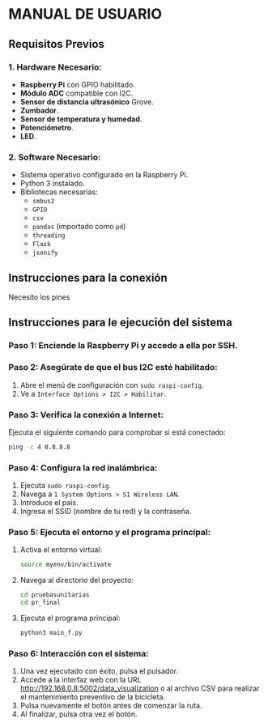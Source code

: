 # MANUAL DE USUARIO
## Requisitos Previos

### 1. Hardware Necesario:
- **Raspberry Pi** con GPIO habilitado.
- **Módulo ADC** compatible con I2C.
- **Sensor de distancia ultrasónico** Grove.
- **Zumbador**.
- **Sensor de temperatura y humedad**.
- **Potenciómetro**.
- **LED**.

### 2. Software Necesario:
- Sistema operativo configurado en la Raspberry Pi.
- Python 3 instalado.
- Bibliotecas necesarias:
  - `smbus2`
  - `GPIO`
  - `csv`
  - `pandas` (importado como `pd`)
  - `threading`
  - `Flask`
  - `jsonify`
 
## Instrucciones para la conexión
Necesito los pines

## Instrucciones para le ejecución del sistema

### Paso 1: Enciende la Raspberry Pi y accede a ella por SSH.

### Paso 2: Asegúrate de que el bus I2C esté habilitado:
1. Abre el menú de configuración con `sudo raspi-config`.
2. Ve a `Interface Options > I2C > Habilitar`.

### Paso 3: Verifica la conexión a Internet:
Ejecuta el siguiente comando para comprobar si está conectado:
```bash
ping -c 4 8.8.8.8
```

### Paso 4: Configura la red inalámbrica:
1. Ejecuta `sudo raspi-config`.
2. Navega a `1 System Options > S1 Wireless LAN`.
3. Introduce el país.
4. Ingresa el SSID (nombre de tu red) y la contraseña.

### Paso 5: Ejecuta el entorno y el programa principal:
1. Activa el entorno virtual:
   ```bash
   source myenv/bin/activate
   ```
2. Navega al directorio del proyecto:
   ```bash
   cd pruebasunitarias
   cd pr_final
   ```
3. Ejecuta el programa principal:
   ```bash
   python3 main_f.py
   ```

### Paso 6: Interacción con el sistema:
1. Una vez ejecutado con éxito, pulsa el pulsador.
2. Accede a la interfaz web con la URL http://192.168.0.8:5002/data_visualization o al archivo CSV para realizar el mantenimiento preventivo de la bicicleta.
3. Pulsa nuevamente el botón antes de comenzar la ruta.
4. Al finalizar, pulsa otra vez el botón.


